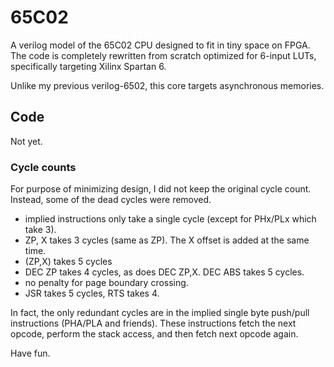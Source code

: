 # 65C02
A verilog model of the 65C02 CPU designed to fit in tiny space on FPGA. The code is completely
rewritten from scratch optimized for 6-input LUTs, specifically targeting Xilinx Spartan 6.  

Unlike my previous verilog-6502, this core targets asynchronous memories. 

## Code
Not yet.

### Cycle counts
For purpose of minimizing design, I did not keep the original cycle count. Instead, some
of the dead cycles were removed.

- implied instructions only take a single cycle (except for PHx/PLx which take 3). 
- ZP, X takes 3 cycles (same as ZP). The X offset is added at the same time.
- (ZP,X) takes 5 cycles
- DEC ZP takes 4 cycles, as does DEC ZP,X. DEC ABS takes 5 cycles.
- no penalty for page boundary crossing.
- JSR takes 5 cycles, RTS takes 4.

In fact, the only redundant cycles are in the implied single byte push/pull instructions (PHA/PLA and friends). 
These instructions fetch the next opcode, perform the stack access, and then fetch next opcode again.


Have fun. 
